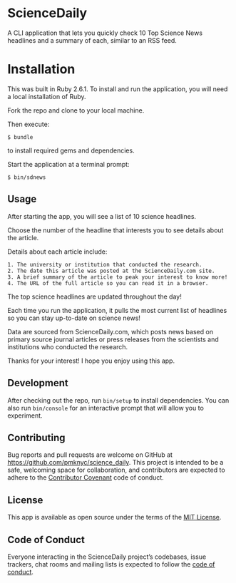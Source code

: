 # ScienceDaily

A CLI application that lets you quickly check 10 Top Science News headlines and a summary of each, similar to an RSS feed.

# Installation

This was built in Ruby 2.6.1. 
To install and run the application, you will need a local installation of Ruby. 

Fork the repo and clone to your local machine.

Then execute:

    $ bundle

to install required gems and dependencies.

Start the application at a terminal prompt:

    $ bin/sdnews

## Usage

After starting the app, you will see a list of 10 science headlines.

Choose the number of the headline that interests you to see details about the article.

Details about each article include:

    1. The university or institution that conducted the research.
    2. The date this article was posted at the ScienceDaily.com site.
    3. A brief summary of the article to peak your interest to know more!
    4. The URL of the full article so you can read it in a browser.

The top science headlines are updated throughout the day! 

Each time you run the application, it pulls the most current list of headlines so you can stay up-to-date on science news!

Data are sourced from ScienceDaily.com, which posts news based on primary source journal articles or press releases from the scientists and institutions who conducted the research.

Thanks for your interest! I hope you enjoy using this app.

## Development

After checking out the repo, run `bin/setup` to install dependencies. You can also run `bin/console` for an interactive prompt that will allow you to experiment.

## Contributing

Bug reports and pull requests are welcome on GitHub at https://github.com/pmknyc/science_daily. This project is intended to be a safe, welcoming space for collaboration, and contributors are expected to adhere to the [Contributor Covenant](http://contributor-covenant.org) code of conduct.

## License

This app is available as open source under the terms of the [MIT License](https://opensource.org/licenses/MIT).

## Code of Conduct

Everyone interacting in the ScienceDaily project’s codebases, issue trackers, chat rooms and mailing lists is expected to follow the [code of conduct](https://github.com/[USERNAME]/science_daily/blob/master/CODE_OF_CONDUCT.md).
